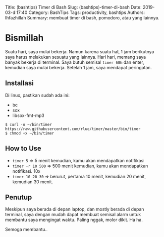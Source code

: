 Title: (bashtips) Timer di Bash
Slug: (bashtips)-timer-di-bash
Date:  2019-03-d 17:40
Category: BashTips
Tags: productivity, bashtips
Authors: Ihfazhillah
Summary: membuat timer di bash, pomodoro, atau yang lainnya.

# Bismillah

Suatu hari, saya mulai bekerja. Namun karena suatu hal, 1 jam berikutnya saya harus melakukan sesuatu yang lainnya. Hari hari, memang saya banyak bekerja di terminal. Saya butuh semisal `timer 60h` dan enter, kemudian saya mulai bekerja. Setelah 1 jam, saya mendapat peringatan.

## Installasi

Di linux, pastikan sudah ada ini:
- bc
- sox
- libsox-fmt-mp3

```
$ curl -o ~/bin/timer https://raw.githubusercontent.com/rlue/timer/master/bin/timer
$ chmod +x ~/bin/timer
```


## How to Use

- `timer 5` => 5 menit kemudian, kamu akan mendapatkan notifikasi
- `timer -r 10 500` => 500 menit kemudian, kamu akan mendapatkan notifikasi. 10x
- `timer 10 20 30` => berurut, pertama 10 menit, kemudian 20 menit, kemudian 30 menit.

## Penutup

Meskipun saya berada di depan laptop, dan mostly berada di depan terminal, saya dengan mudah dapat membuat semisal alarm untuk membantu saya mengingat waktu. Paling nggak, molor dikit. Ha ha.

Semoga membantu..
